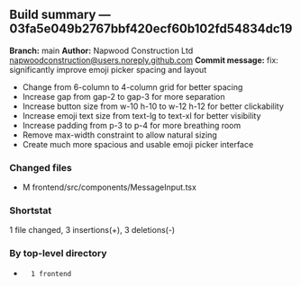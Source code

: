 ## Build summary — 03fa5e049b2767bbf420ecf60b102fd54834dc19

**Branch:** main **Author:** Napwood Construction Ltd <napwoodconstruction@users.noreply.github.com>
**Commit message:** fix: significantly improve emoji picker spacing and layout

- Change from 6-column to 4-column grid for better spacing
- Increase gap from gap-2 to gap-3 for more separation
- Increase button size from w-10 h-10 to w-12 h-12 for better clickability
- Increase emoji text size from text-lg to text-xl for better visibility
- Increase padding from p-3 to p-4 for more breathing room
- Remove max-width constraint to allow natural sizing
- Create much more spacious and usable emoji picker interface

### Changed files

- M frontend/src/components/MessageInput.tsx

### Shortstat

1 file changed, 3 insertions(+), 3 deletions(-)

### By top-level directory

-       1 frontend
